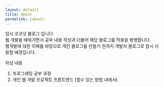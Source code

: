 ```yaml
---
layout: default
title: About
permalink: /about/
---
```


<div class="container">
임시 코코넛 블로그 입니다. <br/>
웹 개발을 배워가면서 공부 내용 작성과 더불어 해당 블로그를 적용을 병행합니다. <br/>
웹개발에 대한 이해를 바탕으로 개인 블로그를 만들기 전까지 개발자 블로그로 잠시 사용할 예정입니다.

작성 내용
 1. 프로그래밍 공부 과정
 2. 개인 웹 개발 프로젝트 프론트엔드 (할수 있는 방법 내에서)
 </div>

